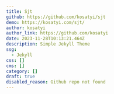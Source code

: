 ```yaml
---
title: Sjt
github: https://github.com/kosatyi/sjt
demo: https://kosatyi.com/sjt/
author: kosatyi
author_link: https://github.com/kosatyi
date: 2023-11-28T10:13:21.464Z
description: Simple Jekyll Theme
ssg:
  - Jekyll
css: []
cms: []
category: []
draft: true
disabled_reason: Github repo not found
---
```

